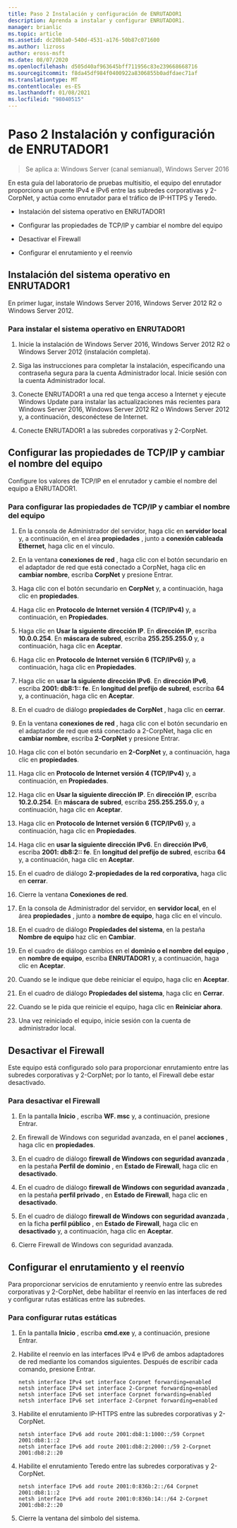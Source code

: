 ```yaml
---
title: Paso 2 Instalación y configuración de ENRUTADOR1
description: Aprenda a instalar y configurar ENRUTADOR1.
manager: brianlic
ms.topic: article
ms.assetid: dc20b1a0-540d-4531-a176-50b87c071600
ms.author: lizross
author: eross-msft
ms.date: 08/07/2020
ms.openlocfilehash: d505d40af963645bff711956c83e239668668716
ms.sourcegitcommit: f8da45df984f0400922a8306855b0adfdaec71af
ms.translationtype: MT
ms.contentlocale: es-ES
ms.lasthandoff: 01/08/2021
ms.locfileid: "98040515"
---
```

# <a name="step-2-install-and-configure-router1"></a>Paso 2 Instalación y configuración de ENRUTADOR1

>Se aplica a: Windows Server (canal semianual), Windows Server 2016

En esta guía del laboratorio de pruebas multisitio, el equipo del enrutador proporciona un puente IPv4 e IPv6 entre las subredes corporativas y 2-CorpNet, y actúa como enrutador para el tráfico de IP-HTTPS y Teredo.

- Instalación del sistema operativo en ENRUTADOR1

- Configurar las propiedades de TCP/IP y cambiar el nombre del equipo

- Desactivar el Firewall

- Configurar el enrutamiento y el reenvío

## <a name="install-the-operating-system-on-router1"></a>Instalación del sistema operativo en ENRUTADOR1
En primer lugar, instale Windows Server 2016, Windows Server 2012 R2 o Windows Server 2012.

### <a name="to-install-the-operating-system-on-router1"></a>Para instalar el sistema operativo en ENRUTADOR1

1.  Inicie la instalación de Windows Server 2016, Windows Server 2012 R2 o Windows Server 2012 (instalación completa).

2.  Siga las instrucciones para completar la instalación, especificando una contraseña segura para la cuenta Administrador local. Inicie sesión con la cuenta Administrador local.

3.  Conecte ENRUTADOR1 a una red que tenga acceso a Internet y ejecute Windows Update para instalar las actualizaciones más recientes para Windows Server 2016, Windows Server 2012 R2 o Windows Server 2012 y, a continuación, desconéctese de Internet.

4.  Conecte ENRUTADOR1 a las subredes corporativas y 2-CorpNet.

## <a name="configure-tcpip-properties-and-rename-the-computer"></a>Configurar las propiedades de TCP/IP y cambiar el nombre del equipo
Configure los valores de TCP/IP en el enrutador y cambie el nombre del equipo a ENRUTADOR1.

### <a name="to-configure-tcpip-properties-and-rename-the-computer"></a>Para configurar las propiedades de TCP/IP y cambiar el nombre del equipo

1.  En la consola de Administrador del servidor, haga clic en **servidor local** y, a continuación, en el área **propiedades** , junto a **conexión cableada Ethernet**, haga clic en el vínculo.

2.  En la ventana **conexiones de red** , haga clic con el botón secundario en el adaptador de red que está conectado a CorpNet, haga clic en **cambiar nombre**, escriba **CorpNet** y presione Entrar.

3.  Haga clic con el botón secundario en **CorpNet** y, a continuación, haga clic en **propiedades**.

4.  Haga clic en **Protocolo de Internet versión 4 (TCP/IPv4)** y, a continuación, en **Propiedades**.

5.  Haga clic en **Usar la siguiente dirección IP**. En **dirección IP**, escriba **10.0.0.254**. En **máscara de subred**, escriba **255.255.255.0** y, a continuación, haga clic en **Aceptar**.

6.  Haga clic en **Protocolo de Internet versión 6 (TCP/IPv6)** y, a continuación, haga clic en **Propiedades**.

7.  Haga clic en **usar la siguiente dirección IPv6**. En **dirección IPv6**, escriba **2001: db8:1:: fe**. En **longitud del prefijo de subred**, escriba **64** y, a continuación, haga clic en **Aceptar**.

8.  En el cuadro de diálogo **propiedades de CorpNet** , haga clic en **cerrar**.

9. En la ventana **conexiones de red** , haga clic con el botón secundario en el adaptador de red que está conectado a 2-CorpNet, haga clic en **cambiar nombre**, escriba **2-CorpNet** y presione Entrar.

10. Haga clic con el botón secundario en **2-CorpNet** y, a continuación, haga clic en **propiedades**.

11. Haga clic en **Protocolo de Internet versión 4 (TCP/IPv4)** y, a continuación, en **Propiedades**.

12. Haga clic en **Usar la siguiente dirección IP**. En **dirección IP**, escriba **10.2.0.254**. En **máscara de subred**, escriba **255.255.255.0** y, a continuación, haga clic en **Aceptar**.

13. Haga clic en **Protocolo de Internet versión 6 (TCP/IPv6)** y, a continuación, haga clic en **Propiedades**.

14. Haga clic en **usar la siguiente dirección IPv6**. En **dirección IPv6**, escriba **2001: db8:2:: fe**. En **longitud del prefijo de subred**, escriba **64** y, a continuación, haga clic en **Aceptar**.

15. En el cuadro de diálogo **2-propiedades de la red corporativa,** haga clic en **cerrar**.

16. Cierre la ventana **Conexiones de red**.

17. En la consola de Administrador del servidor, en **servidor local**, en el área **propiedades** , junto a **nombre de equipo**, haga clic en el vínculo.

18. En el cuadro de diálogo **Propiedades del sistema**, en la pestaña **Nombre de equipo** haz clic en **Cambiar**.

19. En el cuadro de diálogo cambios en el **dominio o el nombre del equipo** , en **nombre de equipo**, escriba **ENRUTADOR1** y, a continuación, haga clic en **Aceptar**.

20. Cuando se le indique que debe reiniciar el equipo, haga clic en **Aceptar**.

21. En el cuadro de diálogo **Propiedades del sistema**, haga clic en **Cerrar**.

22. Cuando se le pida que reinicie el equipo, haga clic en **Reiniciar ahora**.

23. Una vez reiniciado el equipo, inicie sesión con la cuenta de administrador local.

## <a name="turn-off-the-firewall"></a>Desactivar el Firewall
Este equipo está configurado solo para proporcionar enrutamiento entre las subredes corporativas y 2-CorpNet; por lo tanto, el Firewall debe estar desactivado.

### <a name="to-turn-off-the-firewall"></a>Para desactivar el Firewall

1.  En la pantalla **Inicio** , escriba **WF. msc** y, a continuación, presione Entrar.

2.  En firewall de Windows con seguridad avanzada, en el panel **acciones** , haga clic en **propiedades**.

3.  En el cuadro de diálogo **firewall de Windows con seguridad avanzada** , en la pestaña **Perfil de dominio** , en **Estado de Firewall**, haga clic en **desactivado**.

4.  En el cuadro de diálogo **firewall de Windows con seguridad avanzada** , en la pestaña **perfil privado** , en **Estado de Firewall**, haga clic en **desactivado**.

5.  En el cuadro de diálogo **firewall de Windows con seguridad avanzada** , en la ficha **perfil público** , en **Estado de Firewall**, haga clic en **desactivado** y, a continuación, haga clic en **Aceptar**.

6.  Cierre Firewall de Windows con seguridad avanzada.

## <a name="configure-routing-and-forwarding"></a>Configurar el enrutamiento y el reenvío
Para proporcionar servicios de enrutamiento y reenvío entre las subredes corporativas y 2-CorpNet, debe habilitar el reenvío en las interfaces de red y configurar rutas estáticas entre las subredes.

### <a name="to-configure-static-routes"></a>Para configurar rutas estáticas

1.  En la pantalla **Inicio** , escriba **cmd.exe** y, a continuación, presione Entrar.

2.  Habilite el reenvío en las interfaces IPv4 e IPv6 de ambos adaptadores de red mediante los comandos siguientes. Después de escribir cada comando, presione Entrar.

    ```
    netsh interface IPv4 set interface Corpnet forwarding=enabled
    netsh interface IPv4 set interface 2-Corpnet forwarding=enabled
    netsh interface IPv6 set interface Corpnet forwarding=enabled
    netsh interface IPv6 set interface 2-Corpnet forwarding=enabled
    ```

3.  Habilite el enrutamiento IP-HTTPS entre las subredes corporativas y 2-CorpNet.

    ```
    netsh interface IPv6 add route 2001:db8:1:1000::/59 Corpnet 2001:db8:1::2
    netsh interface IPv6 add route 2001:db8:2:2000::/59 2-Corpnet 2001:db8:2::20
    ```

4.  Habilite el enrutamiento Teredo entre las subredes corporativas y 2-CorpNet.

    ```
    netsh interface IPv6 add route 2001:0:836b:2::/64 Corpnet 2001:db8:1::2
    netsh interface IPv6 add route 2001:0:836b:14::/64 2-Corpnet 2001:db8:2::20
    ```

5.  Cierre la ventana del símbolo del sistema.
